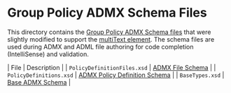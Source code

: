 # Group Policy ADMX Schema Files

This directory contains the [Group Policy ADMX Schema files](https://learn.microsoft.com/en-us/openspecs/windows_protocols/ms-gpreg/6e10478a-e9e6-4fdc-a1f6-bdd9bd7f2209) that were slightly modified to support the [multiText element](https://learn.microsoft.com/en-us/previous-versions/windows/desktop/Policy/element-multitext). The schema files are used during ADMX and ADML file authoring for code completion (IntelliSense) and validation.

| File                        | Description          |
| `PolicyDefinitionFiles.xsd` | [ADMX File Schema] |
| `PolicyDefinitions.xsd`     | [ADMX Policy Definition Schema] |
| `BaseTypes.xsd`             | [Base ADMX Schema] |

[ADMX File Schema]: https://learn.microsoft.com/en-us/openspecs/windows_protocols/ms-gpreg/ddeb37b6-22ab-4936-adc4-b9d7fe1de6e6
[Base ADMX Schema]: https://learn.microsoft.com/en-us/openspecs/windows_protocols/ms-gpreg/81d92810-a6d2-4301-a607-b3ba34dc2989
[ADMX Policy Definition Schema]: https://learn.microsoft.com/en-us/openspecs/windows_protocols/ms-gpreg/81a89003-5121-4216-b788-fde8daa71c78
